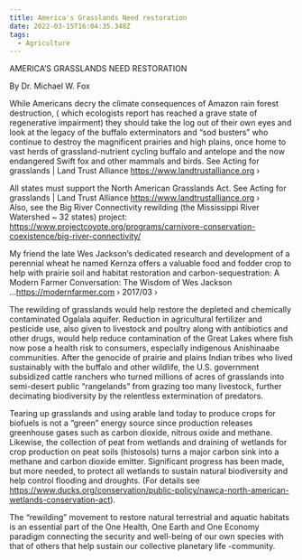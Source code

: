 ```yaml
---
title: America's Grasslands Need restoration
date: 2022-03-15T16:04:35.348Z
tags:
  - Agriculture
---
```

AMERICA’S GRASSLANDS NEED RESTORATION

By Dr. Michael W. Fox

While Americans decry the climate consequences of Amazon rain forest destruction, ( which ecologists report has reached a grave state of regenerative impairment) they should take the log out of their own eyes and look at the legacy of the buffalo exterminators and “sod busters” who continue to destroy the magnificent prairies and high plains, once home to vast herds of grassland-nutrient cycling buffalo and antelope and the now endangered Swift fox and other mammals and birds. See Acting for grasslands | Land Trust Alliance https://www.landtrustalliance.org ›

All states must support the North American Grasslands Act. See
Acting for grasslands | Land Trust Alliance https://www.landtrustalliance.org ›   
Also, see the Big River Connectivity rewilding (the Mississippi River Watershed ~ 32 states) project:
https://www.projectcoyote.org/programs/carnivore-conservation-coexistence/big-river-connectivity/


My friend the late Wes Jackson’s dedicated research and development of a perennial wheat he named Kernza offers a valuable food and fodder crop to help with prairie soil and habitat restoration and carbon-sequestration: A Modern Farmer Conversation: The Wisdom of Wes Jackson ...https://modernfarmer.com › 2017/03 › 


The rewilding of grasslands would help restore the depleted and chemically contaminated Ogalala aquifer. Reduction in agricultural fertilizer and pesticide use, also given to livestock and poultry along with antibiotics and other drugs, would help reduce contamination of the Great Lakes where fish now pose a health risk to consumers, especially indigenous Anishinaabe communities.
After the genocide of prairie and plains Indian tribes who lived sustainably with the buffalo and other wildlife, the U.S. government subsidized cattle ranchers who turned millions of acres of grasslands into semi-desert public “rangelands” from grazing too many livestock, further decimating biodiversity by the relentless extermination of predators.
 

Tearing up grasslands and using arable land today to produce crops for biofuels is not a “green” energy source since production releases greenhouse gases such as carbon dioxide, nitrous oxide and methane. Likewise, the collection of peat from wetlands and draining of wetlands for crop production on peat soils (histosols) turns a major carbon sink into a methane and carbon dioxide emitter. Significant progress has been made, but more needed, to protect all wetlands to sustain natural biodiversity and help control flooding and droughts. (For details see https://www.ducks.org/conservation/public-policy/nawca-north-american-wetlands-conservation-act).


The “rewilding” movement to restore natural terrestrial and aquatic habitats is an essential part of the One Health, One Earth and One Economy paradigm connecting the security and well-being of our own species with that of others that help sustain our collective planetary life -community.

